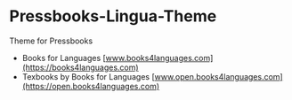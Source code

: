 # Pressbooks-Lingua-Theme
Theme for Pressbooks 

* Books for Languages [www.books4languages.com](https://books4languages.com)
* Texbooks by Books for Languages [www.open.books4languages.com](https://open.books4languages.com)
